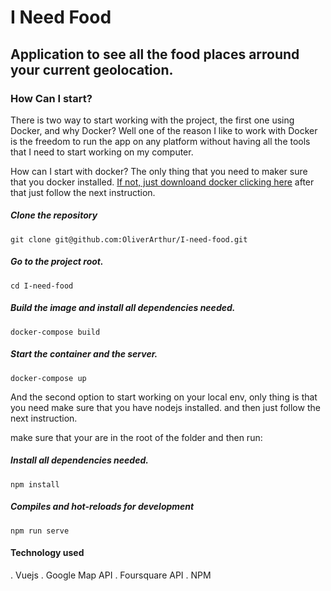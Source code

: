 # I Need Food

## Application to see all the food places arround your current geolocation.

### How Can I start?

There is two way to start working with the project, the first one using Docker, and why Docker? Well one of
the reason I like to work with Docker is the freedom to run the app on any platform without having all the tools
that I need to start working on my computer.

How can I start with docker? The only thing that you need to maker sure that you docker installed. [If not, just downloand docker clicking here](https://docs.docker.com/docker-for-mac/install/) after that just follow the next instruction.

##### Clone the repository

```
git clone git@github.com:OliverArthur/I-need-food.git
```

##### Go to the project root.

```
cd I-need-food
```

##### Build the image and install all dependencies needed.

```
docker-compose build
```

##### Start the container and the server.

```
docker-compose up
```


And the second option to start working on your local env, only thing is that you need make sure that you have nodejs installed.
and then just follow the next instruction.

make sure that your are in the root of the folder and then run:

##### Install all dependencies needed.

```
npm install
```

##### Compiles and hot-reloads for development

```
npm run serve
```

#### Technology used

. Vuejs
. Google Map API
. Foursquare API
. NPM